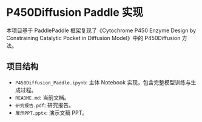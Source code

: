 # P450Diffusion Paddle 实现

本项目基于 PaddlePaddle 框架复现了《Cytochrome P450 Enzyme Design by Constraining Catalytic Pocket in Diffusion Model》中的 P450Diffusion 方法。

## 项目结构

- `P450Diffusion_Paddle.ipynb`: 主体 Notebook 实现，包含完整模型训练与生成过程。
- `README.md`: 当前文档。
- `研究报告.pdf`: 研究报告。
- `展示PPT.pptx`: 演示文稿 PPT。

